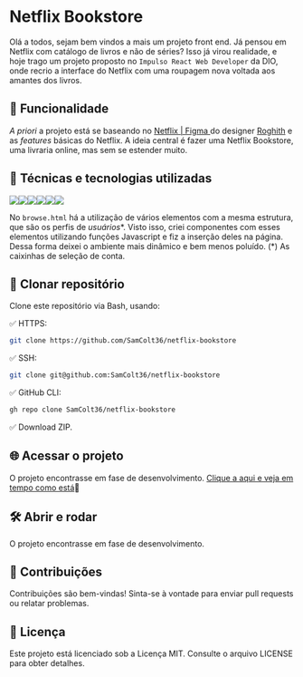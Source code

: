 
#  Netflix Bookstore 
Olá a todos, sejam bem vindos a mais um projeto front end.  Já pensou em Netflix com catálogo de livros e não de séries? Isso já virou realidade, e hoje trago um projeto proposto no `Impulso React Web Developer` da DIO, onde recrio a interface do Netflix com uma roupagem nova voltada aos amantes dos livros.

##  🔨 Funcionalidade
*A priori* a projeto está se baseando no [Netflix | Figma ](https://www.figma.com/community/file/1262645606535586462) do designer [Roghith](https://www.figma.com/@roghith002) e as *features* básicas do Netflix. A ideia central é fazer uma Netflix Bookstore, uma livraria online, mas sem se estender muito.
## 🚀 Técnicas e tecnologias utilizadas

![](https://img.shields.io/badge/JavaScript-F7DF1E?style=for-the-badge&logo=javascript&logoColor=black)![](https://img.shields.io/badge/HTML5-E34F26?style=for-the-badge&logo=html5&logoColor=white)![](https://img.shields.io/badge/CSS3-1572B6?style=for-the-badge&logo=css3&logoColor=white)![](https://img.shields.io/badge/Tailwind_CSS-38B2AC?style=for-the-badge&logo=tailwind-css&logoColor=white)![](https://img.shields.io/badge/Visual_Studio-5C2D91?style=for-the-badge&logo=visual%20studio&logoColor=white)![](https://img.shields.io/badge/jQuery-0769AD?style=for-the-badge&logo=jquery&logoColor=white)


No `browse.html` há a utilização de vários elementos com a mesma estrutura, que são os perfis de *usuários**. Visto isso, criei componentes com esses elementos utilizando funções Javascript e fiz a inserção deles na página. Dessa forma deixei o ambiente mais dinâmico e bem menos poluído.
(*) As caixinhas de seleção de conta.
## 📁 Clonar repositório
Clone este repositório via Bash, usando:

✅  HTTPS:
~~~~ bash
git clone https://github.com/SamColt36/netflix-bookstore
~~~~
✅ SSH:   
~~~~ bash
git clone git@github.com:SamColt36/netflix-bookstore
~~~~
✅ GitHub CLI:
~~~~ bash
gh repo clone SamColt36/netflix-bookstore
~~~~
✅ Download ZIP.

## 🌐 Acessar o projeto
O projeto encontrasse em fase de desenvolvimento.
[Clique a aqui e veja em tempo como está](https://samcolt36.github.io/netflix-bookstore/)🔗

## 🛠️ Abrir e rodar
O projeto encontrasse em fase de desenvolvimento.

## 👥 Contribuições
Contribuições são bem-vindas! Sinta-se à vontade para enviar pull requests ou relatar problemas.

## 📄 Licença
Este projeto está licenciado sob a Licença MIT. Consulte o arquivo LICENSE para obter detalhes.
